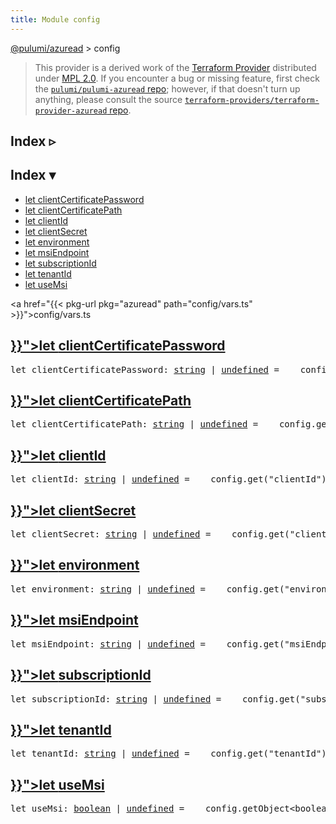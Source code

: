 ```yaml
---
title: Module config
---
```


<!-- WARNING: this page was generated by a tool. Do not edit it by hand. -->
<!-- To change it, please see https://github.com/pulumi/docs/tree/master/tools/tscdocgen. -->

<a href="../">@pulumi/azuread</a> &gt; config

> This provider is a derived work of the [Terraform Provider](https://github.com/terraform-providers/terraform-provider-azuread)
> distributed under [MPL 2.0](https://www.mozilla.org/en-US/MPL/2.0/). If you encounter a bug or missing feature,
> first check the [`pulumi/pulumi-azuread` repo](https://github.com/pulumi/pulumi-azuread/issues); however, if that doesn't turn up anything,
> please consult the source [`terraform-providers/terraform-provider-azuread` repo](https://github.com/terraform-providers/terraform-provider-azuread/issues).



<div class="toggleVisible">
<div class="collapsed">
<h2 class="pdoc-module-header toggleButton" title="Click to show Index">Index ▹</h2>
</div>
<div class="expanded">
<h2 class="pdoc-module-header toggleButton" title="Click to hide Index">Index ▾</h2>
<div class="pdoc-module-contents">
<ul>
<li><a href="#clientCertificatePassword">let clientCertificatePassword</a></li>
<li><a href="#clientCertificatePath">let clientCertificatePath</a></li>
<li><a href="#clientId">let clientId</a></li>
<li><a href="#clientSecret">let clientSecret</a></li>
<li><a href="#environment">let environment</a></li>
<li><a href="#msiEndpoint">let msiEndpoint</a></li>
<li><a href="#subscriptionId">let subscriptionId</a></li>
<li><a href="#tenantId">let tenantId</a></li>
<li><a href="#useMsi">let useMsi</a></li>
</ul>

<a href="{{< pkg-url pkg="azuread" path="config/vars.ts" >}}">config/vars.ts</a> 
</div>
</div>
</div>


<h2 class="pdoc-module-header" id="clientCertificatePassword">
<a class="pdoc-member-name" href="{{< pkg-url pkg="azuread" path="config/vars.ts#L9" >}}">let <b>clientCertificatePassword</b></a>
</h2>
<div class="pdoc-module-contents">
<pre class="highlight"><span class='kd'>let</span> clientCertificatePassword: <span class='kd'><a href='https://developer.mozilla.org/en-US/docs/Web/JavaScript/Reference/Global_Objects/String'>string</a></span> | <span class='kd'><a href='https://developer.mozilla.org/en-US/docs/Web/JavaScript/Reference/Global_Objects/undefined'>undefined</a></span> = <span class='s2'> __config.get(&#34;clientCertificatePassword&#34;) || (utilities.getEnv(&#34;ARM_CLIENT_CERTIFICATE_PASSWORD&#34;) || &#34;&#34;)</span>;</pre>
</div>
<h2 class="pdoc-module-header" id="clientCertificatePath">
<a class="pdoc-member-name" href="{{< pkg-url pkg="azuread" path="config/vars.ts#L10" >}}">let <b>clientCertificatePath</b></a>
</h2>
<div class="pdoc-module-contents">
<pre class="highlight"><span class='kd'>let</span> clientCertificatePath: <span class='kd'><a href='https://developer.mozilla.org/en-US/docs/Web/JavaScript/Reference/Global_Objects/String'>string</a></span> | <span class='kd'><a href='https://developer.mozilla.org/en-US/docs/Web/JavaScript/Reference/Global_Objects/undefined'>undefined</a></span> = <span class='s2'> __config.get(&#34;clientCertificatePath&#34;) || (utilities.getEnv(&#34;ARM_CLIENT_CERTIFICATE_PATH&#34;) || &#34;&#34;)</span>;</pre>
</div>
<h2 class="pdoc-module-header" id="clientId">
<a class="pdoc-member-name" href="{{< pkg-url pkg="azuread" path="config/vars.ts#L11" >}}">let <b>clientId</b></a>
</h2>
<div class="pdoc-module-contents">
<pre class="highlight"><span class='kd'>let</span> clientId: <span class='kd'><a href='https://developer.mozilla.org/en-US/docs/Web/JavaScript/Reference/Global_Objects/String'>string</a></span> | <span class='kd'><a href='https://developer.mozilla.org/en-US/docs/Web/JavaScript/Reference/Global_Objects/undefined'>undefined</a></span> = <span class='s2'> __config.get(&#34;clientId&#34;) || (utilities.getEnv(&#34;ARM_CLIENT_ID&#34;) || &#34;&#34;)</span>;</pre>
</div>
<h2 class="pdoc-module-header" id="clientSecret">
<a class="pdoc-member-name" href="{{< pkg-url pkg="azuread" path="config/vars.ts#L12" >}}">let <b>clientSecret</b></a>
</h2>
<div class="pdoc-module-contents">
<pre class="highlight"><span class='kd'>let</span> clientSecret: <span class='kd'><a href='https://developer.mozilla.org/en-US/docs/Web/JavaScript/Reference/Global_Objects/String'>string</a></span> | <span class='kd'><a href='https://developer.mozilla.org/en-US/docs/Web/JavaScript/Reference/Global_Objects/undefined'>undefined</a></span> = <span class='s2'> __config.get(&#34;clientSecret&#34;) || (utilities.getEnv(&#34;ARM_CLIENT_SECRET&#34;) || &#34;&#34;)</span>;</pre>
</div>
<h2 class="pdoc-module-header" id="environment">
<a class="pdoc-member-name" href="{{< pkg-url pkg="azuread" path="config/vars.ts#L13" >}}">let <b>environment</b></a>
</h2>
<div class="pdoc-module-contents">
<pre class="highlight"><span class='kd'>let</span> environment: <span class='kd'><a href='https://developer.mozilla.org/en-US/docs/Web/JavaScript/Reference/Global_Objects/String'>string</a></span> | <span class='kd'><a href='https://developer.mozilla.org/en-US/docs/Web/JavaScript/Reference/Global_Objects/undefined'>undefined</a></span> = <span class='s2'> __config.get(&#34;environment&#34;) || (utilities.getEnv(&#34;ARM_ENVIRONMENT&#34;) || &#34;public&#34;)</span>;</pre>
</div>
<h2 class="pdoc-module-header" id="msiEndpoint">
<a class="pdoc-member-name" href="{{< pkg-url pkg="azuread" path="config/vars.ts#L14" >}}">let <b>msiEndpoint</b></a>
</h2>
<div class="pdoc-module-contents">
<pre class="highlight"><span class='kd'>let</span> msiEndpoint: <span class='kd'><a href='https://developer.mozilla.org/en-US/docs/Web/JavaScript/Reference/Global_Objects/String'>string</a></span> | <span class='kd'><a href='https://developer.mozilla.org/en-US/docs/Web/JavaScript/Reference/Global_Objects/undefined'>undefined</a></span> = <span class='s2'> __config.get(&#34;msiEndpoint&#34;) || (utilities.getEnv(&#34;ARM_MSI_ENDPOINT&#34;) || &#34;&#34;)</span>;</pre>
</div>
<h2 class="pdoc-module-header" id="subscriptionId">
<a class="pdoc-member-name" href="{{< pkg-url pkg="azuread" path="config/vars.ts#L15" >}}">let <b>subscriptionId</b></a>
</h2>
<div class="pdoc-module-contents">
<pre class="highlight"><span class='kd'>let</span> subscriptionId: <span class='kd'><a href='https://developer.mozilla.org/en-US/docs/Web/JavaScript/Reference/Global_Objects/String'>string</a></span> | <span class='kd'><a href='https://developer.mozilla.org/en-US/docs/Web/JavaScript/Reference/Global_Objects/undefined'>undefined</a></span> = <span class='s2'> __config.get(&#34;subscriptionId&#34;) || (utilities.getEnv(&#34;ARM_SUBSCRIPTION_ID&#34;) || &#34;&#34;)</span>;</pre>
</div>
<h2 class="pdoc-module-header" id="tenantId">
<a class="pdoc-member-name" href="{{< pkg-url pkg="azuread" path="config/vars.ts#L16" >}}">let <b>tenantId</b></a>
</h2>
<div class="pdoc-module-contents">
<pre class="highlight"><span class='kd'>let</span> tenantId: <span class='kd'><a href='https://developer.mozilla.org/en-US/docs/Web/JavaScript/Reference/Global_Objects/String'>string</a></span> | <span class='kd'><a href='https://developer.mozilla.org/en-US/docs/Web/JavaScript/Reference/Global_Objects/undefined'>undefined</a></span> = <span class='s2'> __config.get(&#34;tenantId&#34;) || (utilities.getEnv(&#34;ARM_TENANT_ID&#34;) || &#34;&#34;)</span>;</pre>
</div>
<h2 class="pdoc-module-header" id="useMsi">
<a class="pdoc-member-name" href="{{< pkg-url pkg="azuread" path="config/vars.ts#L17" >}}">let <b>useMsi</b></a>
</h2>
<div class="pdoc-module-contents">
<pre class="highlight"><span class='kd'>let</span> useMsi: <span class='kd'><a href='https://developer.mozilla.org/en-US/docs/Web/JavaScript/Reference/Global_Objects/Boolean'>boolean</a></span> | <span class='kd'><a href='https://developer.mozilla.org/en-US/docs/Web/JavaScript/Reference/Global_Objects/undefined'>undefined</a></span> = <span class='s2'> __config.getObject&lt;boolean&gt;(&#34;useMsi&#34;) || (utilities.getEnvBoolean(&#34;ARM_USE_MSI&#34;) || false)</span>;</pre>
</div>
